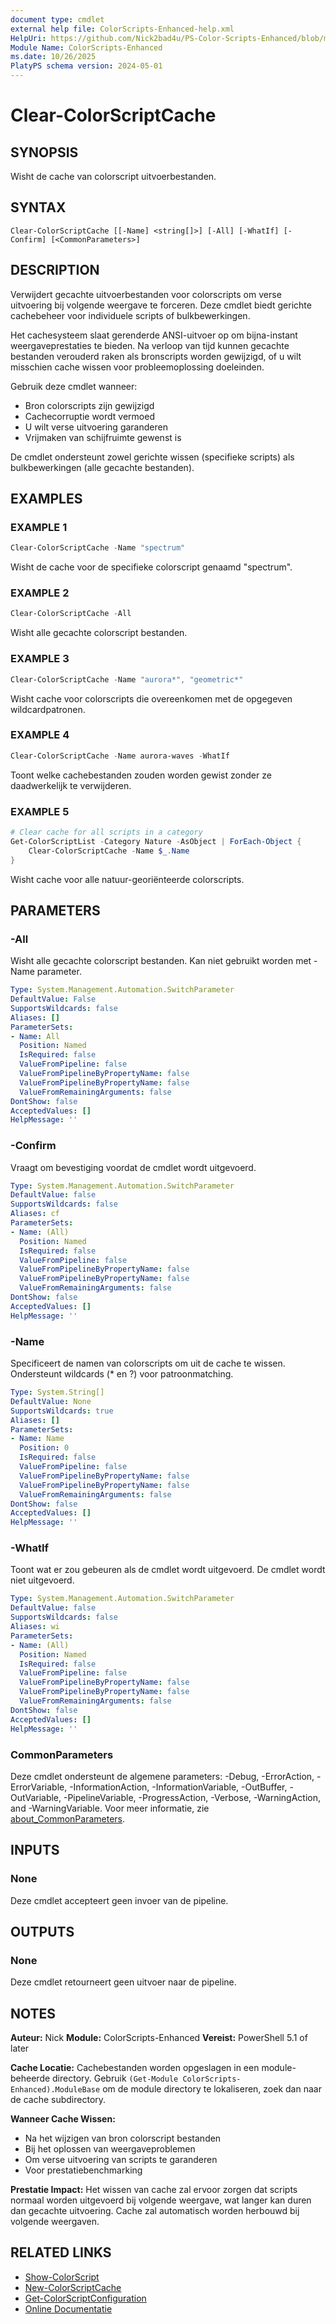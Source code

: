 ```yaml
---
document type: cmdlet
external help file: ColorScripts-Enhanced-help.xml
HelpUri: https://github.com/Nick2bad4u/PS-Color-Scripts-Enhanced/blob/main/ColorScripts-Enhanced/nl/Clear-ColorScriptCache.md
Module Name: ColorScripts-Enhanced
ms.date: 10/26/2025
PlatyPS schema version: 2024-05-01
---
```


# Clear-ColorScriptCache

## SYNOPSIS

Wisht de cache van colorscript uitvoerbestanden.

## SYNTAX

```
Clear-ColorScriptCache [[-Name] <string[]>] [-All] [-WhatIf] [-Confirm] [<CommonParameters>]
```

## DESCRIPTION

Verwijdert gecachte uitvoerbestanden voor colorscripts om verse uitvoering bij volgende weergave te forceren. Deze cmdlet biedt gerichte cachebeheer voor individuele scripts of bulkbewerkingen.

Het cachesysteem slaat gerenderde ANSI-uitvoer op om bijna-instant weergaveprestaties te bieden. Na verloop van tijd kunnen gecachte bestanden verouderd raken als bronscripts worden gewijzigd, of u wilt misschien cache wissen voor probleemoplossing doeleinden.

Gebruik deze cmdlet wanneer:
- Bron colorscripts zijn gewijzigd
- Cachecorruptie wordt vermoed
- U wilt verse uitvoering garanderen
- Vrijmaken van schijfruimte gewenst is

De cmdlet ondersteunt zowel gerichte wissen (specifieke scripts) als bulkbewerkingen (alle gecachte bestanden).

## EXAMPLES

### EXAMPLE 1

```powershell
Clear-ColorScriptCache -Name "spectrum"
```

Wisht de cache voor de specifieke colorscript genaamd "spectrum".

### EXAMPLE 2

```powershell
Clear-ColorScriptCache -All
```

Wisht alle gecachte colorscript bestanden.

### EXAMPLE 3

```powershell
Clear-ColorScriptCache -Name "aurora*", "geometric*"
```

Wisht cache voor colorscripts die overeenkomen met de opgegeven wildcardpatronen.

### EXAMPLE 4

```powershell
Clear-ColorScriptCache -Name aurora-waves -WhatIf
```

Toont welke cachebestanden zouden worden gewist zonder ze daadwerkelijk te verwijderen.

### EXAMPLE 5

```powershell
# Clear cache for all scripts in a category
Get-ColorScriptList -Category Nature -AsObject | ForEach-Object {
    Clear-ColorScriptCache -Name $_.Name
}
```

Wisht cache voor alle natuur-georiënteerde colorscripts.

## PARAMETERS

### -All

Wisht alle gecachte colorscript bestanden. Kan niet gebruikt worden met -Name parameter.

```yaml
Type: System.Management.Automation.SwitchParameter
DefaultValue: False
SupportsWildcards: false
Aliases: []
ParameterSets:
- Name: All
  Position: Named
  IsRequired: false
  ValueFromPipeline: false
  ValueFromPipelineByPropertyName: false
  ValueFromPipelineByPropertyName: false
  ValueFromRemainingArguments: false
DontShow: false
AcceptedValues: []
HelpMessage: ''
```

### -Confirm

Vraagt om bevestiging voordat de cmdlet wordt uitgevoerd.

```yaml
Type: System.Management.Automation.SwitchParameter
DefaultValue: false
SupportsWildcards: false
Aliases: cf
ParameterSets:
- Name: (All)
  Position: Named
  IsRequired: false
  ValueFromPipeline: false
  ValueFromPipelineByPropertyName: false
  ValueFromPipelineByPropertyName: false
  ValueFromRemainingArguments: false
DontShow: false
AcceptedValues: []
HelpMessage: ''
```

### -Name

Specificeert de namen van colorscripts om uit de cache te wissen. Ondersteunt wildcards (* en ?) voor patroonmatching.

```yaml
Type: System.String[]
DefaultValue: None
SupportsWildcards: true
Aliases: []
ParameterSets:
- Name: Name
  Position: 0
  IsRequired: false
  ValueFromPipeline: false
  ValueFromPipelineByPropertyName: false
  ValueFromPipelineByPropertyName: false
  ValueFromRemainingArguments: false
DontShow: false
AcceptedValues: []
HelpMessage: ''
```

### -WhatIf

Toont wat er zou gebeuren als de cmdlet wordt uitgevoerd. De cmdlet wordt niet uitgevoerd.

```yaml
Type: System.Management.Automation.SwitchParameter
DefaultValue: false
SupportsWildcards: false
Aliases: wi
ParameterSets:
- Name: (All)
  Position: Named
  IsRequired: false
  ValueFromPipeline: false
  ValueFromPipelineByPropertyName: false
  ValueFromPipelineByPropertyName: false
  ValueFromRemainingArguments: false
DontShow: false
AcceptedValues: []
HelpMessage: ''
```

### CommonParameters

Deze cmdlet ondersteunt de algemene parameters: -Debug, -ErrorAction, -ErrorVariable,
-InformationAction, -InformationVariable, -OutBuffer, -OutVariable, -PipelineVariable,
-ProgressAction, -Verbose, -WarningAction, and -WarningVariable. Voor meer informatie, zie
[about_CommonParameters](https://go.microsoft.com/fwlink/?LinkID=113216).

## INPUTS

### None

Deze cmdlet accepteert geen invoer van de pipeline.

## OUTPUTS

### None

Deze cmdlet retourneert geen uitvoer naar de pipeline.

## NOTES

**Auteur:** Nick
**Module:** ColorScripts-Enhanced
**Vereist:** PowerShell 5.1 of later

**Cache Locatie:**
Cachebestanden worden opgeslagen in een module-beheerde directory. Gebruik `(Get-Module ColorScripts-Enhanced).ModuleBase` om de module directory te lokaliseren, zoek dan naar de cache subdirectory.

**Wanneer Cache Wissen:**
- Na het wijzigen van bron colorscript bestanden
- Bij het oplossen van weergaveproblemen
- Om verse uitvoering van scripts te garanderen
- Voor prestatiebenchmarking

**Prestatie Impact:**
Het wissen van cache zal ervoor zorgen dat scripts normaal worden uitgevoerd bij volgende weergave, wat langer kan duren dan gecachte uitvoering. Cache zal automatisch worden herbouwd bij volgende weergaven.

## RELATED LINKS

- [Show-ColorScript](Show-ColorScript.md)
- [New-ColorScriptCache](New-ColorScriptCache.md)
- [Get-ColorScriptConfiguration](Get-ColorScriptConfiguration.md)
- [Online Documentatie](https://github.com/Nick2bad4u/ps-color-scripts-enhanced)
